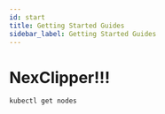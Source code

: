 ```yaml
---
id: start
title: Getting Started Guides
sidebar_label: Getting Started Guides
---
```


# NexClipper!!!

```
kubectl get nodes
```